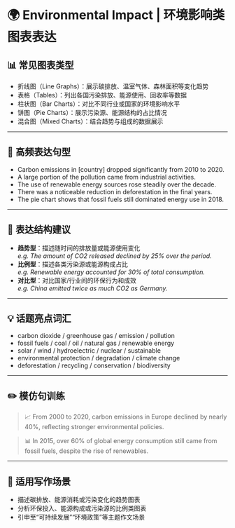 # 🌍 Environmental Impact | 环境影响类图表表达

## 📊 常见图表类型

- 折线图（Line Graphs）：展示碳排放、温室气体、森林面积等变化趋势  
- 表格（Tables）：列出各国污染排放、能源使用、回收率等数据  
- 柱状图（Bar Charts）：对比不同行业或国家的环境影响水平  
- 饼图（Pie Charts）：展示污染源、能源结构的占比情况  
- 混合图（Mixed Charts）：结合趋势与组成的数据展示

---

## 🔁 高频表达句型

- Carbon emissions in [country] dropped significantly from 2010 to 2020.  
- A large portion of the pollution came from industrial activities.  
- The use of renewable energy sources rose steadily over the decade.  
- There was a noticeable reduction in deforestation in the final years.  
- The pie chart shows that fossil fuels still dominated energy use in 2018.

---

## 🧠 表达结构建议

- **趋势型**：描述随时间的排放量或能源使用变化  
  *e.g. The amount of CO2 released declined by 25% over the period.*  
- **比例型**：描述各类污染源或能源构成占比  
  *e.g. Renewable energy accounted for 30% of total consumption.*  
- **对比型**：对比国家/行业间的环保行为和成效  
  *e.g. China emitted twice as much CO2 as Germany.*

---

## 💡 话题亮点词汇

- carbon dioxide / greenhouse gas / emission / pollution  
- fossil fuels / coal / oil / natural gas / renewable energy  
- solar / wind / hydroelectric / nuclear / sustainable  
- environmental protection / degradation / climate change  
- deforestation / recycling / conservation / biodiversity

---

## ✏️ 模仿句训练

> 📈 From 2000 to 2020, carbon emissions in Europe declined by nearly 40%, reflecting stronger environmental policies.

> 📊 In 2015, over 60% of global energy consumption still came from fossil fuels, despite the rise of renewables.

---

## 🧭 适用写作场景

- 描述碳排放、能源消耗或污染变化的趋势图表  
- 分析环保投入、能源构成或污染源的比例类图表  
- 引申至“可持续发展”“环境政策”等主题作文场景
